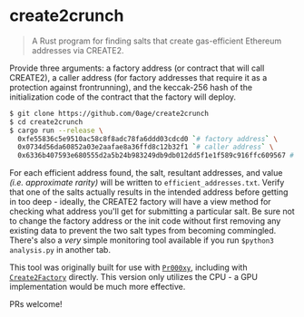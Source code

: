 # create2crunch

> A Rust program for finding salts that create gas-efficient Ethereum addresses via CREATE2.

Provide three arguments: a factory address (or contract that will call CREATE2), a caller address (for factory addresses that require it as a protection against frontrunning), and the keccak-256 hash of the initialization code of the contract that the factory will deploy.

```sh
$ git clone https://github.com/0age/create2crunch
$ cd create2crunch
$ cargo run --release \
  0xfe55836c5e9510ac58c8f8adc78fa6ddd03cdcd0 `# factory address` \
  0x0734d56da60852a03e2aafae8a36ffd8c12b32f1 `# caller address` \
  0x6336b407593e680555d2a5b24b983249db9db012dd5f1e1f589c916ffc609567 # init code hash
```

For each efficient address found, the salt, resultant addresses, and value *(i.e. approximate rarity)* will be written to `efficient_addresses.txt`. Verify that one of the salts actually results in the intended address before getting in too deep - ideally, the CREATE2 factory will have a view method for checking what address you'll get for submitting a particular salt. Be sure not to change the factory address or the init code without first removing any existing data to prevent the two salt types from becoming commingled. There's also a *very* simple monitoring tool available if you run `$python3 analysis.py` in another tab.

This tool was originally built for use with [`Pr000xy`](https://github.com/0age/Pr000xy), including with [`Create2Factory`](https://github.com/0age/Pr000xy/blob/master/contracts/Create2Factory.sol) directly. This version only utilizes the CPU - a GPU implementation would be much more effective.

PRs welcome!
